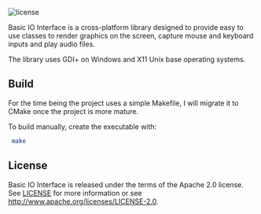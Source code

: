  ![license](https://img.shields.io/badge/license-Apache%202.0-blue.svg?longCache=true&style=flat)
 
Basic IO Interface is a cross-platform library designed to provide easy to use classes to render graphics on the screen, capture mouse and keyboard inputs and play audio files.

The library uses GDI+ on Windows and X11 Unix base operating systems.

Build
-----

For the time being the project uses a simple Makefile, I will migrate it to CMake once the project is more mature.

To build manually, create the executable with:

```sh
 make
```
License
-------

Basic IO Interface is released under the terms of the Apache 2.0 license. See [LICENSE](LICENSE) for more
information or see http://www.apache.org/licenses/LICENSE-2.0.